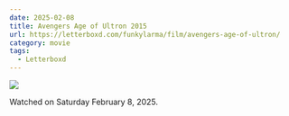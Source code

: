 ```yaml
---
date: 2025-02-08
title: Avengers Age of Ultron 2015
url: https://letterboxd.com/funkylarma/film/avengers-age-of-ultron/
category: movie
tags:
  - Letterboxd
---
```


![](https://a.ltrbxd.com/resized/film-poster/8/1/6/0/5/81605-avengers-age-of-ultron-0-600-0-900-crop.jpg?v=d315efaff1)

Watched on Saturday February 8, 2025.
